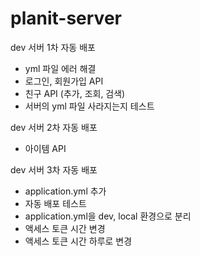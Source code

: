 # planit-server
dev 서버 1차 자동 배포
- yml 파일 에러 해결
- 로그인, 회원가입 API
- 친구 API (추가, 조회, 검색)
- 서버의 yml 파일 사라지는지 테스트

dev 서버 2차 자동 배포
- 아이템 API

dev 서버 3차 자동 배포
- application.yml 추가
- 자동 배포 테스트
- application.yml을 dev, local 환경으로 분리
- 액세스 토큰 시간 변경
- 액세스 토큰 시간 하루로 변경
